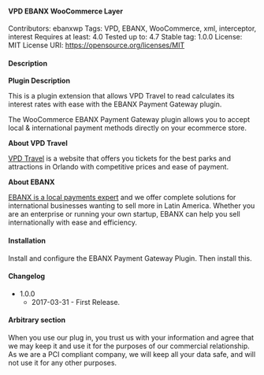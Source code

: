 #### VPD EBANX WooCommerce Layer 
Contributors: ebanxwp
Tags: VPD, EBANX, WooCommerce, xml, interceptor, interest
Requires at least: 4.0
Tested up to: 4.7
Stable tag: 1.0.0
License: MIT
License URI: https://opensource.org/licenses/MIT



#### Description 

**Plugin Description**

This is a plugin extension that allows VPD Travel to read calculates its interest rates with ease with the EBANX Payment Gateway plugin.

The WooCommerce EBANX Payment Gateway plugin allows you to accept local & international payment methods directly on your ecommerce store.

**About VPD Travel**

[VPD Travel](https://www.vpdtravel.com/) is a website that offers you tickets for the best parks and attractions in Orlando with competitive prices and ease of payment.

**About EBANX**

[EBANX is a local payments expert](https://www.ebanx.com/business/en) and we offer complete solutions for international businesses wanting to sell more in Latin America. Whether you are an enterprise or running your own startup, EBANX can help you sell internationally with ease and efficiency.

#### Installation 

Install and configure the EBANX Payment Gateway Plugin.
Then install this.

#### Changelog 

* 1.0.0 
    * 2017-03-31 - First Release.

#### Arbitrary section 

When you use our plug in, you trust us with your information and agree that we may keep it and use it for the purposes of our commercial relationship. As we are a PCI compliant company, we will keep all your data safe, and will not use it for any other purposes.
